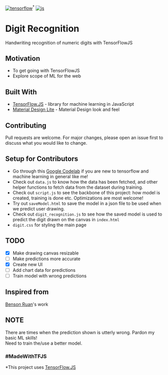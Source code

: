 [![tensorflow](https://aleen42.github.io/badges/src/tensorflow.svg)](https://github.com/aleen42/badges)<sup>*</sup> [![js](https://aleen42.github.io/badges/src/javascript.svg)](https://github.com/aleen42/badges)
# Digit Recognition
Handwriting recognition of numeric digits with TensorFlowJS

## Motivation
* To get going with TensorFlowJS
* Explore scope of ML for the web

## Built With
* [TensorFlow.JS](https://www.tensorflow.org/js) - library for machine learning in JavaScript
* [Material Design Lite](https://getmdl.io/) - Material Design look and feel

## Contributing
Pull requests are welcome. For major changes, please open an issue first to discuss what you would like to change.

## Setup for Contributors
* Go through this [Google Codelab](https://codelabs.developers.google.com/codelabs/tfjs-training-classfication) if you are new to tensorflow and machine learning in general like me!
* Check out `data.js` to know how the data has been fetched, and other helper functions to fetch data from the dataset during training.
* Check out `script.js` to see the backbone of this project: how model is created, training is done etc. Optimizations are most welcome!
* Try out `saveModel.html` to save the model in a json file to be used when we predict user drawing.
* Check out `digit_recognition.js` to see how the saved model is used to predict the digit drawn on the canvas in `index.html`
* `digit.css` for styling the main page

## TODO
- [x] Make drawing canvas resizable
- [ ] Make predictions more accurate
- [x] Create new UI
- [ ] Add chart data for predictions
- [ ] Train model with wrong predictions

## Inspired from 
[Benson Ruan](https://bensonruan.com/)'s work

## NOTE
There are times when the prediction shown is utterly wrong. Pardon my basic ML skills!
<br>Need to train the/use a better model.

### #MadeWithTFJS 

\*This project uses [TensorFlow.JS](https://www.tensorflow.org/js)